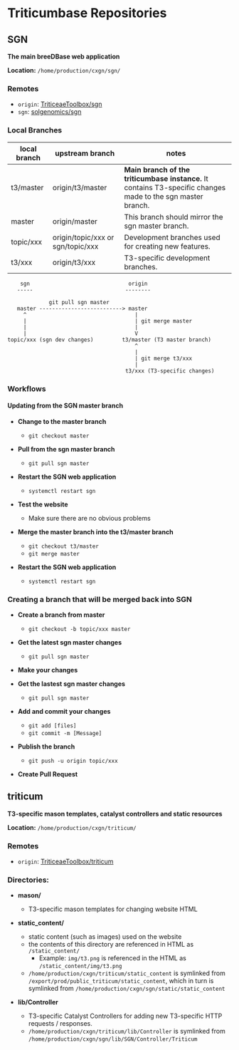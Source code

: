 Triticumbase Repositories
=========================


SGN
---

**The main breeDBase web application**

**Location:** `/home/production/cxgn/sgn/`

### Remotes
 
 - `origin`: [TriticeaeToolbox/sgn](https://github.com/TriticeaeToolbox/sgn)
 - `sgn`: [solgenomics/sgn](https://github.com/solgenomics/sgn)

### Local Branches

| local branch | upstream branch | notes |
|--------------|-----------------|-------|
| t3/master | origin/t3/master | **Main branch of the triticumbase instance.**  It contains T3-specific changes made to the sgn master branch. |
| master | origin/master | This branch should mirror the sgn master branch. |
| topic/xxx | origin/topic/xxx or sgn/topic/xxx | Development branches used for creating new features. |
| t3/xxx | origin/t3/xxx | T3-specific development branches. |

```
    sgn                               origin
   -----                             --------

             git pull sgn master        
   master --------------------------> master
     ^                                  |
     |                                  | git merge master
     |                                  |
     |                                  V
topic/xxx (sgn dev changes)         t3/master (T3 master branch)
                                        ^
                                        |
                                        | git merge t3/xxx
                                        |
                                     t3/xxx (T3-specific changes)

```

### Workflows

#### Updating from the SGN master branch

- **Change to the master branch**
    - `git checkout master`

- **Pull from the sgn master branch**
    - `git pull sgn master`

- **Restart the SGN web application**
    - `systemctl restart sgn`

- **Test the website**
    - Make sure there are no obvious problems

- **Merge the master branch into the t3/master branch**
    - `git checkout t3/master`
    - `git merge master`

- **Restart the SGN web application**
    - `systemctl restart sgn`

### Creating a branch that will be merged back into SGN

- **Create a branch from master**
    - `git checkout -b topic/xxx master`

- **Get the latest sgn master changes**
    - `git pull sgn master`

- **Make your changes**

- **Get the lastest sgn master changes**
    - `git pull sgn master`

- **Add and commit your changes**
    - `git add [files]`
    - `git commit -m [Message]`

- **Publish the branch**
    - `git push -u origin topic/xxx`

- **Create Pull Request**




triticum
--------

**T3-specific mason templates, catalyst controllers and static resources**

**Location:** `/home/production/cxgn/triticum/`

### Remotes

 - `origin`: [TriticeaeToolbox/triticum](https://github.com/TriticeaeToolbox/triticum)

### Directories:

 - **mason/** 
    - T3-specific mason templates for changing website HTML

- **static_content/**
    - static content (such as images) used on the website
    - the contents of this directory are referenced in HTML as `/static_content/`
        - Example: `img/t3.png` is referenced in the HTML as `/static_content/img/t3.png`
    - `/home/production/cxgn/triticum/static_content` is symlinked from `/export/prod/public_triticum/static_content`, 
    which in turn is symlinked from `/home/production/cxgn/sgn/static/static_content`

 - **lib/Controller**
    - T3-specific Catalyst Controllers for adding new T3-specific HTTP requests / responses.
    - `/home/production/cxgn/triticum/lib/Controller` is symlinked from `/home/production/cxgn/sgn/lib/SGN/Controller/Triticum`


